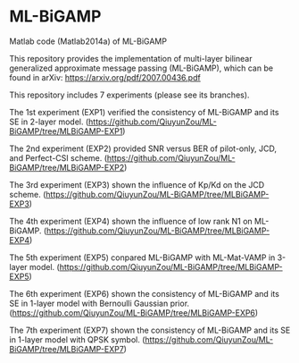 # ML-BiGAMP
Matlab code (Matlab2014a) of ML-BiGAMP


This repository provides the implementation of multi-layer bilinear generalized approximate message passing (ML-BiGAMP), which can be found in arXiv: https://arxiv.org/pdf/2007.00436.pdf

This repository includes 7 experiments (please see its branches). 

The 1st experiment (EXP1) verified the consistency of ML-BiGAMP and its SE in 2-layer model. 
 (https://github.com/QiuyunZou/ML-BiGAMP/tree/MLBiGAMP-EXP1)

The 2nd experiment (EXP2) provided SNR versus BER of pilot-only, JCD, and Perfect-CSI scheme. 
 (https://github.com/QiuyunZou/ML-BiGAMP/tree/MLBiGAMP-EXP2)

The 3rd experiment (EXP3) shown the influence of Kp/Kd on the JCD scheme. 
 (https://github.com/QiuyunZou/ML-BiGAMP/tree/MLBiGAMP-EXP3)

The 4th experiment (EXP4) shown the influence of low rank N1 on ML-BiGAMP.
 (https://github.com/QiuyunZou/ML-BiGAMP/tree/MLBiGAMP-EXP4)

The 5th experiment (EXP5) conpared ML-BiGAMP with ML-Mat-VAMP in 3-layer model. 
 (https://github.com/QiuyunZou/ML-BiGAMP/tree/MLBiGAMP-EXP5)

The 6th experiment (EXP6) shown the consistency of ML-BiGAMP and  its SE in 1-layer model with Bernoulli Gaussian prior. 
 (https://github.com/QiuyunZou/ML-BiGAMP/tree/MLBiGAMP-EXP6)

The 7th experiment (EXP7) shown the consistency of ML-BiGAMP and  its SE in 1-layer model with QPSK symbol. 
 (https://github.com/QiuyunZou/ML-BiGAMP/tree/MLBiGAMP-EXP7)
